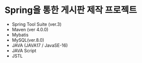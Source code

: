 # Spring을 통한 게시판 제작 프로젝트

- Spring Tool Suite (ver.3)
- Maven (ver 4.0.0)
- Mybatis
- MySQL(ver.8.0)
- JAVA (JAVA17 / JavaSE-16)
- JAVA Script
- JSTL
